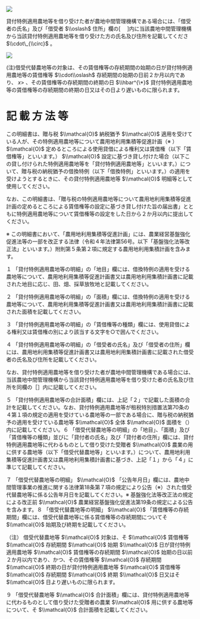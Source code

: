 ![](https://www.nta.go.jp/tmp/81771f28-3680-473c-8988-4ff6d31696ae/images/606f0069e094f28d97cfa5fafd964d31549682520abd628f3886f472b4c96fb5.jpg)

貸付特例適用農地等を借り受けた者が農地中間管理機構である場合には、「借受者の氏名」及び「借受者 $\\oslash$ 住所」欄の\[　 \]内に当該農地中間管理機構から当該貸付特例適用農地等を借り受けた方の氏名及び住所を記載してくださ $\\cdot\_{\\circ}$ 。

![](https://www.nta.go.jp/tmp/81771f28-3680-473c-8988-4ff6d31696ae/images/7ba4ebe36c024c796f56ab6df649151540d5f1de96dda9fedc9b5898cb6d7dc5.jpg)

(注)借受代替農地等の対象は、その賃借権等の存続期間の始期の日が貸付特例適用農地等の賃借権等 $\\cdot\\oslash$ 存続期間の始期の日前２か月以内であり、 $x>$ 、その賃借権等の存続期間の終期の日 $\\hbar^{\*}$ 貸付特例適用農地等の賃借権等の存続期間の終期の日又はその日より遅いものに限られます。

# 記 載 方 法 等

この明細書は、贈与税 $\\mathcal{O}$ 納税猶予 $\\mathcal{O}$ 適用を受けている人が、その特例適用農地等について農用地利用集積等促進計画（※ ） $\\mathcal{O}$ 定めるところによる使用貸借による権利又は賃借権（以下「賃借権等」といいます。） $\\mathcal{O}$ 設定に基づき貸し付けた場合（以下この貸し付けられた特例適用農地等を「貸付特例適用農地等」といいます。）について、贈与税の納税猶予の借換特例（以下「借換特例」といいます。）の適用を受けようとするときに、その貸付特例適用農地等 $\\mathcal{O}$ 明細等として使用してください。

なお、この明細書は、「贈与税の特例適用農地等について農用地利用集積等促進計画の定めるところによる賃借権等の設定に基づき貸し付けた旨の届出書」とともに特例適用農地等について賃借権等の設定をした日から２か月以内に提出してください。

※ この明細書において、「農用地利用集積等促進計画」には、農業経営基盤強化促進法等の一部を改正する法律（令和４年法律第56号。以下「基盤強化法等改正法」といいます。）附則第５条第２項に規定する農用地利用集積計画を含みます。

１ 「貸付特例適用農地等の明細」の「地目」欄には、借換特例の適用を受ける農地等について、農用地利用集積等促進計画書又は農用地利用集積計画書に記載された地目に応じ、田、畑、採草放牧地と記載してください。

２ 「貸付特例適用農地等の明細」の「面積」欄には、借換特例の適用を受ける農地等について、農用地利用集積等促進計画書又は農用地利用集積計画書に記載された面積を記載してください。

３ 「貸付特例適用農地等の明細」の「賃借権等の種類」欄には、使用貸借による権利又は賃借権の別により該当する文字を○で囲んでください。

４ 「貸付特例適用農地等の明細」の「借受者の氏名」及び「借受者の住所」欄には、農用地利用集積等促進計画書又は農用地利用集積計画書に記載された借受者の氏名及び住所を記載してください。

なお、貸付特例適用農地等を借り受けた者が農地中間管理機構である場合には、当該農地中間管理機構から当該貸付特例適用農地等を借り受けた者の氏名及び住所を同欄の［］内に記載してください。

５ 「貸付特例適用農地等の合計面積」欄には、上記「２」で記載した面積の合計を記載してください。なお、貸付特例適用農地等が租税特別措置法第70条の４第１項の規定の適用を受けている農地等の一部である場合に、贈与税の納税猶予の適用を受けている農地等 $\\mathcal{O}$ 全体 $\\mathcal{O}$ 面積を（）内に記載してください。６ 「借受代替農地等の明細」の「地目」、「面積」及び「賃借権等の種類」並びに「貸付者の氏名」及び「貸付者の住所」欄には、貸付特例適用農地等に代わるものとして借り受けた受贈者 $\\mathcal{O}$ 農業の用に供する農地等（以下「借受代替農地等」といいます。）について、農用地利用集積等促進計画書又は農用地利用集積計画書に基づき、上記「１」から「４」に準じて記載してください。

７ 「借受代替農地等の明細」 $\\mathcal{O}$ 「公告年月日」欄には、農地中間管理事業の推進に関する法律第18条第７項の規定により公告（※）された借受代替農地等に係る公告年月日を記載してください。※ 基盤強化法等改正法の規定による改正前 $\\mathcal{O}$ 農業経営基盤強化促進法第19条の規定による公告を含みます。８ 「借受代替農地等の明細」 $\\mathcal{O}$ 「賃借権等の存続期間」欄には、借受代替農地等に係る賃借権等の存続期間についてそ $\\mathcal{O}$ 始期及び終期を記載してください。

（注） 借受代替農地等 $\\mathcal{O}$ 対象は、そ $\\mathcal{O}$ 賃借権等 $\\mathcal{O}$ 存続期間 $\\mathcal{O}$ 始期 $\\mathcal{O}$ 日が貸付特例適用農地等 $\\mathcal{O}$ 賃借権等の存続期間 $\\mathcal{O}$ 始期の日以前２か月以内であり、かつ、その賃借権等 $\\mathcal{O}$ 存続期間 $\\mathcal{O}$ 終期の日が貸付特例適用農地等 $\\mathcal{O}$ 賃借権等 $\\mathcal{O}$ 存続期間 $\\mathcal{O}$ 終期 $\\mathcal{O}$ 日又はそ $\\mathcal{O}$ 日より遅いものに限られます。

９ 「借受代替農地等 $\\mathcal{O}$ 合計面積」欄には、貸付特例適用農地等に代わるものとして借り受けた受贈者の農業 $\\mathcal{O}$ 用に供する農地等について、そ $\\mathcal{O}$ 合計面積を記載してください。